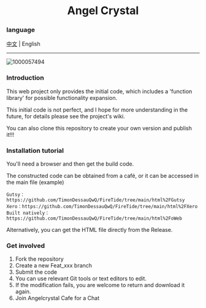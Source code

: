 <h1 align="center">Angel Crystal</h1>

### language

[中文](./README.md) | English

----
![1000057494](https://github.com/user-attachments/assets/71014958-eaf4-4b67-ba99-f6cc97134858)

### Introduction

This web project only provides the initial code, which includes a 'function library' for possible functionality expansion.

This initial code is not perfect, and I hope for more understanding in the future, for details please see the project's wiki.

You can also clone this repository to create your own version and publish it!!!

### Installation tutorial

You'll need a browser and then get the build code.

The constructed code can be obtained from a café, or it can be accessed in the main file (example)

    Gutsy：https://github.com/TimonDessauQwQ/FireTide/tree/main/html%2FGutsy
    Xero：https://github.com/TimonDessauQwQ/FireTide/tree/main/html%2FXero
    Built natively：https://github.com/TimonDessauQwQ/FireTide/tree/main/html%2FoWeb

Alternatively, you can get the HTML file directly from the Release.

### Get involved

1. Fork the repository
2. Create a new Feat_xxx branch
3. Submit the code
4. You can use relevant Git tools or text editors to edit.
5. If the modification fails, you are welcome to return and download it again.
6. Join Angelcrystal Cafe for a  Chat

